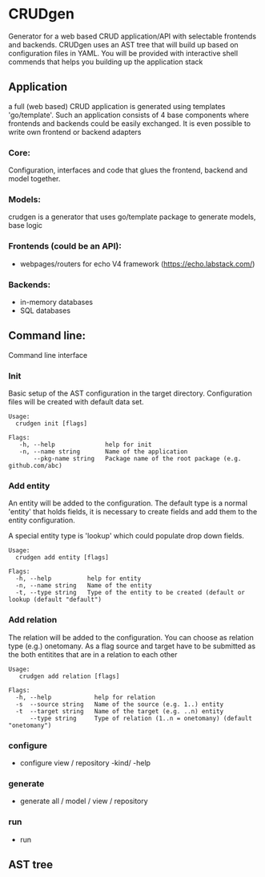 # CRUDgen
Generator for a web based CRUD application/API with selectable frontends and backends. 
CRUDgen uses an AST tree that will build up based on configuration files in YAML. 
You will be provided with interactive shell commends that helps you building up the 
application stack

## Application
a full (web based) CRUD application is generated using templates 'go/template'.
Such an application consists of 4 base components where frontends and backends 
could be easily exchanged. It is even possible to write own frontend or backend adapters

### Core:
Configuration, interfaces and code that glues the frontend, backend and model together.

### Models:
crudgen is a generator that uses go/template package to generate models,
base logic 

### Frontends (could be an API):
* webpages/routers for echo V4 framework (https://echo.labstack.com/)

### Backends:
* in-memory databases
* SQL databases

## Command line:
Command line interface

### Init
Basic setup of the AST configuration in the target directory. 
Configuration files will be created with default data set.

    Usage:
      crudgen init [flags]

    Flags:
       -h, --help              help for init
       -n, --name string       Name of the application
           --pkg-name string   Package name of the root package (e.g. github.com/abc)

### Add entity
An entity will be added to the configuration. The default type is a
normal 'entity' that holds fields, it is necessary to create fields and add 
them to the entity configuration.

A special entity type is 'lookup' which could populate drop down fields.

    Usage:
      crudgen add entity [flags]

    Flags:
      -h, --help          help for entity
      -n, --name string   Name of the entity
      -t, --type string   Type of the entity to be created (default or lookup (default "default")

### Add relation
The relation will be added to the configuration. You can choose as 
relation type (e.g.) onetomany. As a flag source and target have to be submitted as 
the both entitites that are in a relation to each other

    Usage:
       crudgen add relation [flags]

    Flags:
      -h, --help            help for relation
      -s  --source string   Name of the source (e.g. 1..) entity
      -t  --target string   Name of the target (e.g. ..n) entity
          --type string     Type of relation (1..n = onetomany) (default "onetomany")


### configure
- configure view / repository -kind/ -help

### generate
- generate all / model / view / repository

### run
- run

## AST tree
